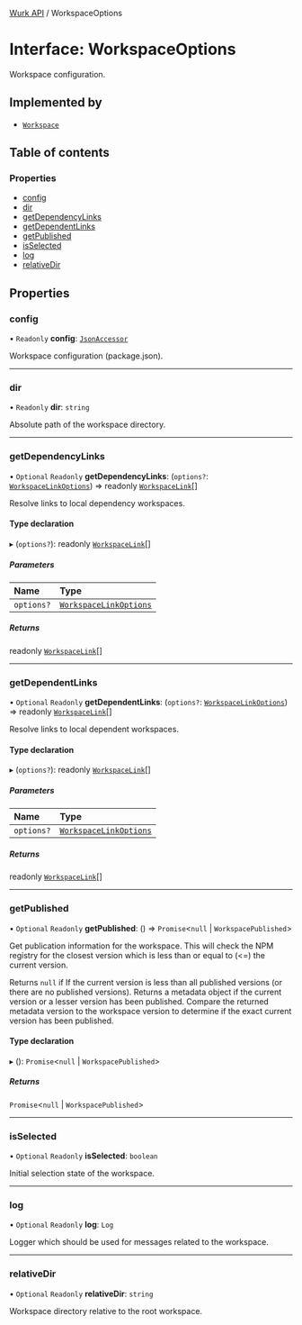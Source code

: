 [Wurk API](../README.md) / WorkspaceOptions

# Interface: WorkspaceOptions

Workspace configuration.

## Implemented by

- [`Workspace`](../classes/Workspace.md)

## Table of contents

### Properties

- [config](WorkspaceOptions.md#config)
- [dir](WorkspaceOptions.md#dir)
- [getDependencyLinks](WorkspaceOptions.md#getdependencylinks)
- [getDependentLinks](WorkspaceOptions.md#getdependentlinks)
- [getPublished](WorkspaceOptions.md#getpublished)
- [isSelected](WorkspaceOptions.md#isselected)
- [log](WorkspaceOptions.md#log)
- [relativeDir](WorkspaceOptions.md#relativedir)

## Properties

### config

• `Readonly` **config**: [`JsonAccessor`](../classes/JsonAccessor.md)

Workspace configuration (package.json).

___

### dir

• `Readonly` **dir**: `string`

Absolute path of the workspace directory.

___

### getDependencyLinks

• `Optional` `Readonly` **getDependencyLinks**: (`options?`: [`WorkspaceLinkOptions`](WorkspaceLinkOptions.md)) => readonly [`WorkspaceLink`](WorkspaceLink.md)[]

Resolve links to local dependency workspaces.

#### Type declaration

▸ (`options?`): readonly [`WorkspaceLink`](WorkspaceLink.md)[]

##### Parameters

| Name | Type |
| :------ | :------ |
| `options?` | [`WorkspaceLinkOptions`](WorkspaceLinkOptions.md) |

##### Returns

readonly [`WorkspaceLink`](WorkspaceLink.md)[]

___

### getDependentLinks

• `Optional` `Readonly` **getDependentLinks**: (`options?`: [`WorkspaceLinkOptions`](WorkspaceLinkOptions.md)) => readonly [`WorkspaceLink`](WorkspaceLink.md)[]

Resolve links to local dependent workspaces.

#### Type declaration

▸ (`options?`): readonly [`WorkspaceLink`](WorkspaceLink.md)[]

##### Parameters

| Name | Type |
| :------ | :------ |
| `options?` | [`WorkspaceLinkOptions`](WorkspaceLinkOptions.md) |

##### Returns

readonly [`WorkspaceLink`](WorkspaceLink.md)[]

___

### getPublished

• `Optional` `Readonly` **getPublished**: () => `Promise`\<``null`` \| `WorkspacePublished`\>

Get publication information for the workspace. This will check the
NPM registry for the closest version which is less than or equal to (<=)
the current version.

Returns `null` if If the current version is less than all published
versions (or there are no published versions). Returns a metadata object
if the current version or a lesser version has been published. Compare
the returned metadata version to the workspace version to determine if
the exact current version has been published.

#### Type declaration

▸ (): `Promise`\<``null`` \| `WorkspacePublished`\>

##### Returns

`Promise`\<``null`` \| `WorkspacePublished`\>

___

### isSelected

• `Optional` `Readonly` **isSelected**: `boolean`

Initial selection state of the workspace.

___

### log

• `Optional` `Readonly` **log**: `Log`

Logger which should be used for messages related to the workspace.

___

### relativeDir

• `Optional` `Readonly` **relativeDir**: `string`

Workspace directory relative to the root workspace.
